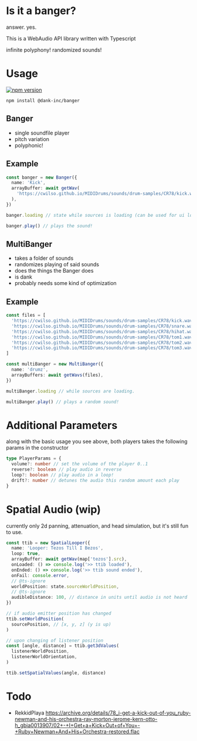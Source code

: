 # Is it a banger?

answer. yes.

This is a WebAudio API library written with Typescript

infinite polyphony!
randomized sounds!

# Usage

[![npm version](https://badge.fury.io/js/@dank-inc%2Fbanger.svg)](https://badge.fury.io/js/@dank-inc%2Fbanger)

```
npm install @dank-inc/banger
```

## Banger

- single soundfile player
- pitch variation
- polyphonic!

## Example

```ts
const banger = new Banger({
  name: 'Kick',
  arrayBuffer: await getWav(
    'https://cwilso.github.io/MIDIDrums/sounds/drum-samples/CR78/kick.wav',
  ),
})

banger.loading // state while sources is loading (can be used for ui loading screens)

banger.play() // plays the sound!
```

## MultiBanger

- takes a folder of sounds
- randomizes playing of said sounds
- does the things the Banger does
- is dank
- probably needs some kind of optimization

## Example

```ts
const files = [
  'https://cwilso.github.io/MIDIDrums/sounds/drum-samples/CR78/kick.wav',
  'https://cwilso.github.io/MIDIDrums/sounds/drum-samples/CR78/snare.wav',
  'https://cwilso.github.io/MIDIDrums/sounds/drum-samples/CR78/hihat.wav',
  'https://cwilso.github.io/MIDIDrums/sounds/drum-samples/CR78/tom1.wav',
  'https://cwilso.github.io/MIDIDrums/sounds/drum-samples/CR78/tom2.wav',
  'https://cwilso.github.io/MIDIDrums/sounds/drum-samples/CR78/tom3.wav',
]

const multiBanger = new MultiBanger({
  name: 'drumz',
  arrayBuffers: await getWavs(files),
})

multiBanger.loading // while sources are loading.

multiBanger.play() // plays a random sound!
```

# Additional Parameters

along with the basic usage you see above, both players takes the following params in the constructor

```ts
type PlayerParams = {
  volume?: number // set the volume of the player 0..1
  reverse?: boolean // play audio in reverse
  loop?: boolean // play audio in a loop!
  drift?: number // detunes the audio this random amount each play
}
```

# Spatial Audio (wip)

currently only 2d panning, attenuation, and head simulation, but it's still fun to use.

```ts
const ttib = new SpatialLooper({
  name: 'Looper: Tezos Till I Bezos',
  loop: true,
  arrayBuffer: await getWav(map['tezos'].src),
  onLoaded: () => console.log('>> ttib loaded'),
  onEnded: () => console.log('>> ttib sound ended'),
  onFail: console.error,
  // @ts-ignore
  worldPosition: state.sourceWorldPosition,
  // @ts-ignore
  audibleDistance: 100, // distance in units until audio is not heard
})

// if audio emitter position has changed
ttib.setWorldPosition(
  sourcePosition, // [x, y, z] (y is up)
)

// upon changing of listener position
const [angle, distance] = ttib.get3dValues(
  listenerWorldPosition,
  listenerWorldOrientation,
)

ttib.setSpatialValues(angle, distance)
```

# Todo

- RekkidPlaya
  https://archive.org/details/78_i-get-a-kick-out-of-you_ruby-newman-and-his-orchestra-ray-morton-jerome-kern-otto-h_gbia0013907/02+-+I+Get+a+Kick+Out+of+You+-+Ruby+Newman+And+His+Orchestra-restored.flac
